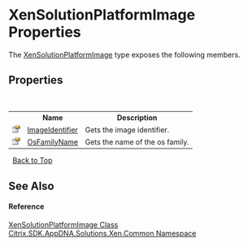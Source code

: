# XenSolutionPlatformImage Properties
 

The <a href="T_Citrix_SDK_AppDNA_Solutions_Xen_Common_XenSolutionPlatformImage">XenSolutionPlatformImage</a> type exposes the following members.


## Properties
&nbsp;<table><tr><th></th><th>Name</th><th>Description</th></tr><tr><td>![Public property](media/pubproperty.gif "Public property")</td><td><a href="P_Citrix_SDK_AppDNA_Solutions_Xen_Common_XenSolutionPlatformImage_ImageIdentifier">ImageIdentifier</a></td><td>
Gets the image identifier.</td></tr><tr><td>![Public property](media/pubproperty.gif "Public property")</td><td><a href="P_Citrix_SDK_AppDNA_Solutions_Xen_Common_XenSolutionPlatformImage_OsFamilyName">OsFamilyName</a></td><td>
Gets the name of the os family.</td></tr></table>&nbsp;
<a href="#xensolutionplatformimage-properties">Back to Top</a>

## See Also


#### Reference
<a href="T_Citrix_SDK_AppDNA_Solutions_Xen_Common_XenSolutionPlatformImage">XenSolutionPlatformImage Class</a><br /><a href="N_Citrix_SDK_AppDNA_Solutions_Xen_Common">Citrix.SDK.AppDNA.Solutions.Xen.Common Namespace</a><br />